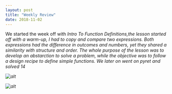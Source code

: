 ```yaml
---
layout: post
title: "Weekly Review"
date: 2018-11-02
---
```

<p>We started the week off with <i> Intro To Function Definitions<i>,the lesson started off with a warm-up, I had to copy and compare two expressions. Both expressions had the difference in outcomes and numbers, yet they shared a similarity with structure and order. The whole purpose of the lesson was to develop an abstarction to solve a problem, while the objective was to follow a design recipe to define simple functions. We later on went on pyret and solved 14  </p>



![alt](https://giffiles.alphacoders.com/136/13615.gif)



![alt](https://i.gifer.com/bfS.gif)
